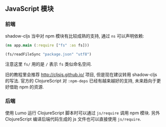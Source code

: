 
JavaScript 模块
----

### 前端

shadow-cljs 当中对 npm 模块有比较成熟的支持, 通过 `ns` 可以声明依赖:

```clojure
(ns app.main (:require ["fs" :as fs]))

(fs/readFileSync "package.json" "utf8")
```

注意这里 `fs/` 用的是 `/` 表示 `fs` 类似命名空间.

旧的教程里会推荐 http://cljsjs.github.io/ 项目, 但是现在建议转用 shadow-cljs 的写法.
官方的 ClojureScript 对 `:npm-deps` 已经有越来越好的支持, 未来趋向于更好借助 npm 的资源.

### 后端

使用 Lumo 运行 ClojureScript 脚本时可以通过 `js/require` 调用 npm 模块.
另外 ClojureScript 编译后端代码生成的 js 文件也可以直接使用 `js/require`.
